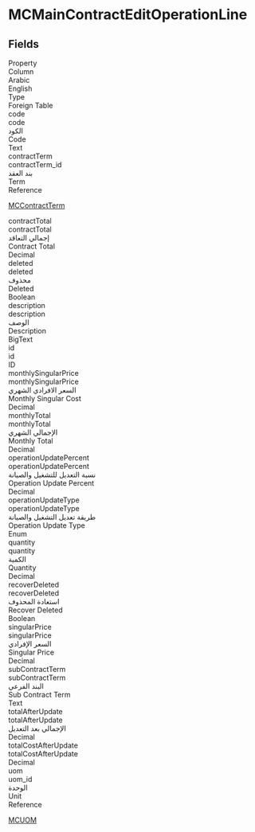 
<div class='tableName'>


# MCMainContractEditOperationLine
</div>


<ContentFilter/>

<div class='searchable'>

## Fields

<div class="nama-table">
<div class="row header-row">
<div class="cell">Property</div>
<div class="cell">Column</div>
<div class="cell">Arabic</div>
<div class="cell">English</div>
<div class="cell">Type</div>
<div class="cell">Foreign Table</div>
</div><div class="row searchable" id="code">
<div class="cell" data-label="Property">code</div>
<div class="cell" data-label="Column">code</div>
<div class="cell" data-label="Arabic">الكود</div>
<div class="cell" data-label="English">Code</div>
<div class="cell" data-label="Type">Text</div>

</div>

<div class="row searchable" id="contractTerm">
<div class="cell" data-label="Property">contractTerm</div>
<div class="cell" data-label="Column">contractTerm_id</div>
<div class="cell" data-label="Arabic">بند العقد</div>
<div class="cell" data-label="English">Term</div>
<div class="cell" data-label="Type">Reference</div>
<div class="cell" data-label="Foreign Table">

 [MCContractTerm](/modules/mc/MCContractTerm.md) 
</div>
</div>

<div class="row searchable" id="contractTotal">
<div class="cell" data-label="Property">contractTotal</div>
<div class="cell" data-label="Column">contractTotal</div>
<div class="cell" data-label="Arabic">إجمالي التعاقد</div>
<div class="cell" data-label="English">Contract Total</div>
<div class="cell" data-label="Type">Decimal</div>

</div>

<div class="row searchable" id="deleted">
<div class="cell" data-label="Property">deleted</div>
<div class="cell" data-label="Column">deleted</div>
<div class="cell" data-label="Arabic">محذوف</div>
<div class="cell" data-label="English">Deleted</div>
<div class="cell" data-label="Type">Boolean</div>

</div>

<div class="row searchable" id="description">
<div class="cell" data-label="Property">description</div>
<div class="cell" data-label="Column">description</div>
<div class="cell" data-label="Arabic">الوصف</div>
<div class="cell" data-label="English">Description</div>
<div class="cell" data-label="Type">BigText</div>

</div>

<div class="row searchable" id="id">
<div class="cell" data-label="Property">id</div>
<div class="cell" data-label="Column">id</div>
<div class="cell" data-label="Arabic"></div>
<div class="cell" data-label="English"></div>
<div class="cell" data-label="Type">ID</div>

</div>

<div class="row searchable" id="monthlySingularPrice">
<div class="cell" data-label="Property">monthlySingularPrice</div>
<div class="cell" data-label="Column">monthlySingularPrice</div>
<div class="cell" data-label="Arabic">السعر الافرادي الشهري</div>
<div class="cell" data-label="English">Monthly Singular Cost</div>
<div class="cell" data-label="Type">Decimal</div>

</div>

<div class="row searchable" id="monthlyTotal">
<div class="cell" data-label="Property">monthlyTotal</div>
<div class="cell" data-label="Column">monthlyTotal</div>
<div class="cell" data-label="Arabic">الإجمالي الشهري</div>
<div class="cell" data-label="English">Monthly Total</div>
<div class="cell" data-label="Type">Decimal</div>

</div>

<div class="row searchable" id="operationUpdatePercent">
<div class="cell" data-label="Property">operationUpdatePercent</div>
<div class="cell" data-label="Column">operationUpdatePercent</div>
<div class="cell" data-label="Arabic">نسبة التعديل للتشغيل والصيانة</div>
<div class="cell" data-label="English">Operation Update Percent</div>
<div class="cell" data-label="Type">Decimal</div>

</div>

<div class="row searchable" id="operationUpdateType">
<div class="cell" data-label="Property">operationUpdateType</div>
<div class="cell" data-label="Column">operationUpdateType</div>
<div class="cell" data-label="Arabic">طريقة تعديل التشغيل والصيانة</div>
<div class="cell" data-label="English">Operation Update Type</div>
<div class="cell" data-label="Type">Enum</div>

</div>

<div class="row searchable" id="quantity">
<div class="cell" data-label="Property">quantity</div>
<div class="cell" data-label="Column">quantity</div>
<div class="cell" data-label="Arabic">الكمية</div>
<div class="cell" data-label="English">Quantity</div>
<div class="cell" data-label="Type">Decimal</div>

</div>

<div class="row searchable" id="recoverDeleted">
<div class="cell" data-label="Property">recoverDeleted</div>
<div class="cell" data-label="Column">recoverDeleted</div>
<div class="cell" data-label="Arabic">استعادة المحذوف</div>
<div class="cell" data-label="English">Recover Deleted</div>
<div class="cell" data-label="Type">Boolean</div>

</div>

<div class="row searchable" id="singularPrice">
<div class="cell" data-label="Property">singularPrice</div>
<div class="cell" data-label="Column">singularPrice</div>
<div class="cell" data-label="Arabic">السعر الإفرادي</div>
<div class="cell" data-label="English">Singular Price</div>
<div class="cell" data-label="Type">Decimal</div>

</div>

<div class="row searchable" id="subContractTerm">
<div class="cell" data-label="Property">subContractTerm</div>
<div class="cell" data-label="Column">subContractTerm</div>
<div class="cell" data-label="Arabic">البند الفرعي</div>
<div class="cell" data-label="English">Sub Contract Term</div>
<div class="cell" data-label="Type">Text</div>

</div>

<div class="row searchable" id="totalAfterUpdate">
<div class="cell" data-label="Property">totalAfterUpdate</div>
<div class="cell" data-label="Column">totalAfterUpdate</div>
<div class="cell" data-label="Arabic">الإجمالي بعد التعديل</div>
<div class="cell" data-label="English"></div>
<div class="cell" data-label="Type">Decimal</div>

</div>

<div class="row searchable" id="totalCostAfterUpdate">
<div class="cell" data-label="Property">totalCostAfterUpdate</div>
<div class="cell" data-label="Column">totalCostAfterUpdate</div>
<div class="cell" data-label="Arabic"></div>
<div class="cell" data-label="English"></div>
<div class="cell" data-label="Type">Decimal</div>

</div>

<div class="row searchable" id="uom">
<div class="cell" data-label="Property">uom</div>
<div class="cell" data-label="Column">uom_id</div>
<div class="cell" data-label="Arabic">الوحدة</div>
<div class="cell" data-label="English">Unit</div>
<div class="cell" data-label="Type">Reference</div>
<div class="cell" data-label="Foreign Table">

 [MCUOM](/modules/mc/MCUOM.md) 
</div>
</div>


</div>
</div>

